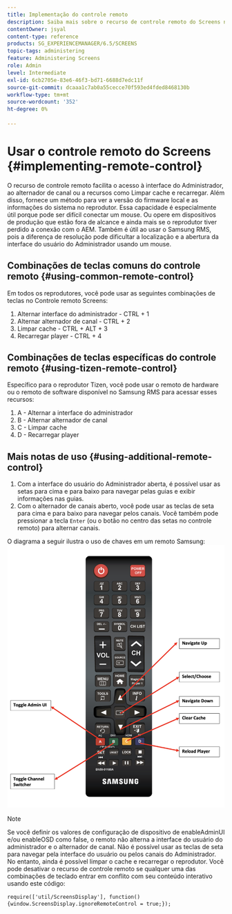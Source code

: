 ```yaml
---
title: Implementação do controle remoto
description: Saiba mais sobre o recurso de controle remoto do Screens no AEM Screens.
contentOwner: jsyal
content-type: reference
products: SG_EXPERIENCEMANAGER/6.5/SCREENS
topic-tags: administering
feature: Administering Screens
role: Admin
level: Intermediate
exl-id: 6cb2705e-83e6-46f3-bd71-6688d7edc11f
source-git-commit: dcaaa1c7ab0a55cecce70f593ed4fded8468130b
workflow-type: tm+mt
source-wordcount: '352'
ht-degree: 0%

---
```


# Usar o controle remoto do Screens {#implementing-remote-control}

O recurso de controle remoto facilita o acesso à interface do Administrador, ao alternador de canal ou a recursos como Limpar cache e recarregar. Além disso, fornece um método para ver a versão do firmware local e as informações do sistema no reprodutor. Essa capacidade é especialmente útil porque pode ser difícil conectar um mouse. Ou opere em dispositivos de produção que estão fora de alcance e ainda mais se o reprodutor tiver perdido a conexão com o AEM. Também é útil ao usar o Samsung RMS, pois a diferença de resolução pode dificultar a localização e a abertura da interface do usuário do Administrador usando um mouse.

## Combinações de teclas comuns do controle remoto {#using-common-remote-control}

Em todos os reprodutores, você pode usar as seguintes combinações de teclas no Controle remoto Screens:

1. Alternar interface do administrador - CTRL + 1
1. Alternar alternador de canal - CTRL + 2
1. Limpar cache - CTRL + ALT + 3
1. Recarregar player - CTRL + 4

## Combinações de teclas específicas do controle remoto {#using-tizen-remote-control}

Específico para o reprodutor Tizen, você pode usar o remoto de hardware ou o remoto de software disponível no Samsung RMS para acessar esses recursos:

1. A - Alternar a interface do administrador
1. B - Alternar alternador de canal
1. C - Limpar cache
1. D - Recarregar player

## Mais notas de uso {#using-additional-remote-control}

1. Com a interface do usuário do Administrador aberta, é possível usar as setas para cima e para baixo para navegar pelas guias e exibir informações nas guias.
1. Com o alternador de canais aberto, você pode usar as teclas de seta para cima e para baixo para navegar pelos canais. Você também pode pressionar a tecla `Enter` (ou o botão no centro das setas no controle remoto) para alternar canais.

O diagrama a seguir ilustra o uso de chaves em um remoto Samsung:
![imagem](assets/tizen/remote.png)

>[!NOTE]
>Se você definir os valores de configuração de dispositivo de enableAdminUI e/ou enableOSD como false, o remoto não alterna a interface do usuário do administrador e o alternador de canal. Não é possível usar as teclas de seta para navegar pela interface do usuário ou pelos canais do Administrador. No entanto, ainda é possível limpar o cache e recarregar o reprodutor. Você pode desativar o recurso de controle remoto se qualquer uma das combinações de teclado entrar em conflito com seu conteúdo interativo usando este código:

```
require(['util/ScreensDisplay'], function() {window.ScreensDisplay.ignoreRemoteControl = true;}); 
```
